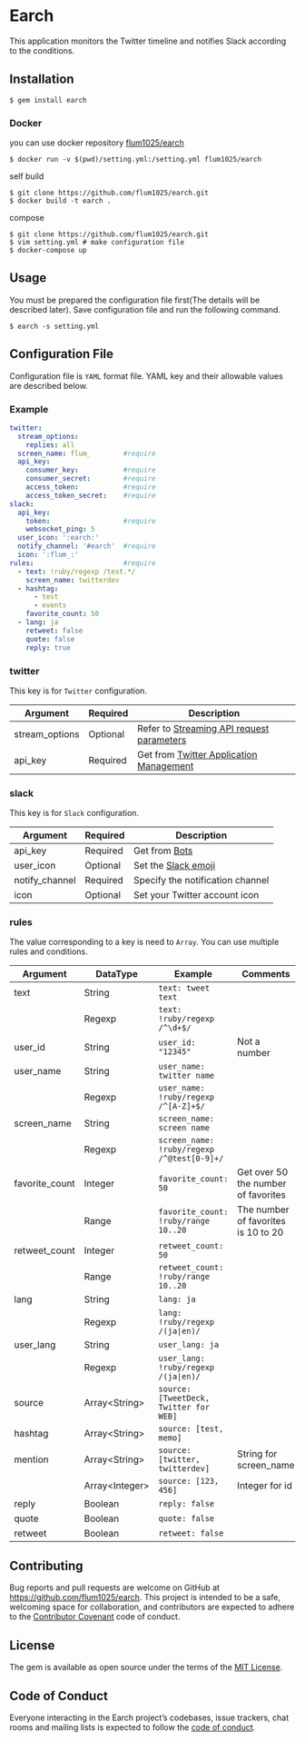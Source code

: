 # Earch

This application monitors the Twitter timeline and notifies Slack according to the conditions.

## Installation

    $ gem install earch

### Docker

you can use docker repository [flum1025/earch](https://hub.docker.com/r/flum1025/earch)

    $ docker run -v $(pwd)/setting.yml:/setting.yml flum1025/earch

self build

    $ git clone https://github.com/flum1025/earch.git
    $ docker build -t earch .

compose

    $ git clone https://github.com/flum1025/earch.git
    $ vim setting.yml # make configuration file
    $ docker-compose up

## Usage

You must be prepared the configuration file first(The details will be described later). Save configuration file and run the following command.

    $ earch -s setting.yml

## Configuration File

Configuration file is `YAML` format file. YAML key and their allowable values are described below.

### Example

```yaml
twitter:
  stream_options:
    replies: all
  screen_name: flum_        #require
  api_key:
    consumer_key:           #require
    consumer_secret:        #require
    access_token:           #require
    access_token_secret:    #require
slack:
  api_key:
    token:                  #require
    websocket_ping: 5
  user_icon: ':earch:'
  notify_channel: '#earch'  #require
  icon: ':flum_:'
rules:                      #require
  - text: !ruby/regexp /test.*/
    screen_name: twitterdev
  - hashtag:
      - test
      - events
    favorite_count: 50
  - lang: ja
    retweet: false
    quote: false
    reply: true
```

### twitter

This key is for `Twitter` configuration.

Argument|Required|Description
---|---|---
stream_options|Optional|Refer to [Streaming API request parameters](https://dev.twitter.com/streaming/overview/request-parameters)
api_key|Required|Get from [Twitter Application Management](https://apps.twitter.com/)

### slack

This key is for `Slack` configuration.

Argument|Required|Description
---|---|---
api_key|Required|Get from [Bots](https://your-team.slack.com/apps/manage/custom-integrations)
user_icon|Optional|Set the [Slack emoji](https://flum1025.slack.com/customize/emoji)
notify_channel|Required|Specify the notification channel
icon|Optional|Set your Twitter account icon

### rules

The value corresponding to a key is need to `Array`. You can use multiple rules and conditions.

Argument|DataType|Example|Comments
---|---|---|---
text|String|`text: tweet text`
||Regexp|`text: !ruby/regexp /^\d+$/`
user_id|String|`user_id: "12345"`|Not a number
user_name|String|`user_name: twitter name`
||Regexp|`user_name: !ruby/regexp /^[A-Z]+$/`
screen_name|String|`screen_name: screen name`
||Regexp|`screen_name: !ruby/regexp /^@test[0-9]+/`
favorite_count|Integer|`favorite_count: 50`|Get over 50 the number of favorites
||Range|`favorite_count: !ruby/range 10..20`|The number of favorites is 10 to 20
retweet_count|Integer|`retweet_count: 50`
||Range|`retweet_count: !ruby/range 10..20`
lang|String|`lang: ja`
||Regexp|`lang: !ruby/regexp /(ja\|en)/`
user_lang|String|`user_lang: ja`
||Regexp|`user_lang: !ruby/regexp /(ja\|en)/`
source|Array\<String>|`source: [TweetDeck, Twitter for WEB]`
hashtag|Array\<String>|`source: [test, memo]`|
mention|Array\<String>|`source: [twitter, twitterdev]`|String for screen_name
||Array\<Integer>|`source: [123, 456]`|Integer for id
reply|Boolean|`reply: false`
quote|Boolean|`quote: false`
retweet|Boolean|`retweet: false`


## Contributing

Bug reports and pull requests are welcome on GitHub at https://github.com/flum1025/earch. This project is intended to be a safe, welcoming space for collaboration, and contributors are expected to adhere to the [Contributor Covenant](http://contributor-covenant.org) code of conduct.

## License

The gem is available as open source under the terms of the [MIT License](http://opensource.org/licenses/MIT).

## Code of Conduct

Everyone interacting in the Earch project’s codebases, issue trackers, chat rooms and mailing lists is expected to follow the [code of conduct](https://github.com/flum1025/earch/blob/master/CODE_OF_CONDUCT.md).

